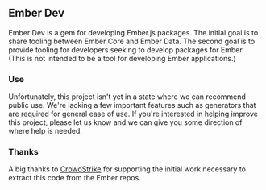 ## Ember Dev

Ember Dev is a gem for developing Ember.js packages. The initial goal is
to share tooling between Ember Core and Ember Data. The second goal is
to provide tooling for developers seeking to develop packages for Ember.
(This is not intended to be a tool for developing Ember applications.)

### Use

Unfortunately, this project isn't yet in a state where we can recommend
public use. We're lacking a few important features such as generators
that are required for general ease of use. If you're interested in
helping improve this project, please let us know and we can give you
some direction of where help is needed.

### Thanks

A big thanks to [CrowdStrike](http://www.crowdstrike.com/) for
supporting the initial work necessary to extract this code from the
Ember repos. 
